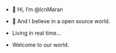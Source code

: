- 👋 Hi, I’m @lcnMaran
- 👀 And I believe in a open source world.


- Living in real time...
- Welcome to our world.



